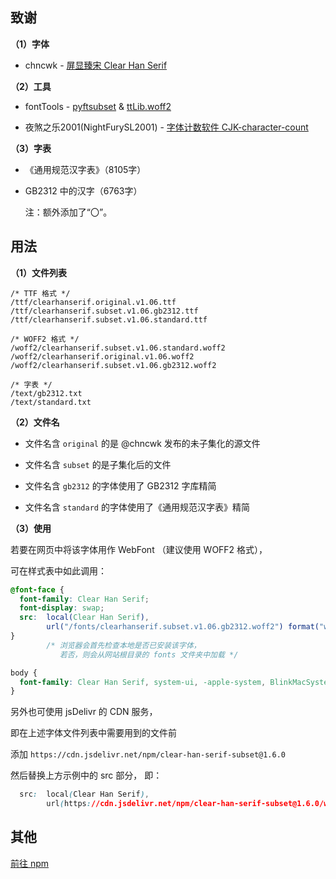 
## 致谢

 **（1）字体**

- chncwk - [屏显臻宋 Clear Han Serif](https://www.maoken.com/freefonts/3329.html)

 **（2）工具**

- fontTools - [pyftsubset](https://fonttools.readthedocs.io/en/latest/subset/) & [ttLib.woff2](https://fonttools.readthedocs.io/en/latest/index.html?highlight=ttLib.woff2#utilities)

- 夜煞之乐2001(NightFurySL2001) - [字体计数软件 CJK-character-count](https://github.com/NightFurySL2001/CJK-character-count)

 **（3）字表**

- 《通用规范汉字表》（8105字）

- GB2312 中的汉字（6763字）

  注：额外添加了“〇”。



## 用法

 **（1）文件列表**

```
/* TTF 格式 */
/ttf/clearhanserif.original.v1.06.ttf
/ttf/clearhanserif.subset.v1.06.gb2312.ttf
/ttf/clearhanserif.subset.v1.06.standard.ttf

/* WOFF2 格式 */
/woff2/clearhanserif.subset.v1.06.standard.woff2
/woff2/clearhanserif.original.v1.06.woff2
/woff2/clearhanserif.subset.v1.06.gb2312.woff2

/* 字表 */
/text/gb2312.txt
/text/standard.txt
```

 **（2）文件名**

- 文件名含 `original` 的是 @chncwk 发布的未子集化的源文件

- 文件名含 `subset` 的是子集化后的文件

- 文件名含 `gb2312` 的字体使用了 GB2312 字库精简

- 文件名含 `standard` 的字体使用了《通用规范汉字表》精简


 **（3）使用**

若要在网页中将该字体用作 WebFont （建议使用 WOFF2 格式），

可在样式表中如此调用：

```css
@font-face {
  font-family: Clear Han Serif;
  font-display: swap;
  src:  local(Clear Han Serif),
        url("/fonts/clearhanserif.subset.v1.06.gb2312.woff2") format("woff2");
}
        /* 浏览器会首先检查本地是否已安装该字体，
           若否，则会从网站根目录的 fonts 文件夹中加载 */

body {
  font-family: Clear Han Serif, system-ui, -apple-system, BlinkMacSystemFont, sans-serif, serif;
}
```

另外也可使用 jsDelivr 的 CDN 服务，

即在上述字体文件列表中需要用到的文件前

添加 `https://cdn.jsdelivr.net/npm/clear-han-serif-subset@1.6.0`

然后替换上方示例中的 src 部分，
即：

```css
  src:  local(Clear Han Serif),
        url(https://cdn.jsdelivr.net/npm/clear-han-serif-subset@1.6.0/woff2/clearhanserif.subset.v1.06.gb2312.woff2) format("woff2");
```



## 其他

[前往 npm](https://www.npmjs.com/package/clear-han-serif-subset)
